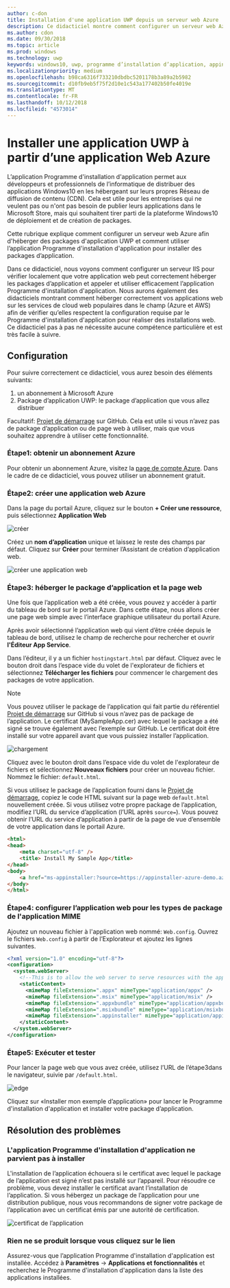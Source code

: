 ```yaml
---
author: c-don
title: Installation d'une application UWP depuis un serveur web Azure
description: Ce didacticiel montre comment configurer un serveur web Azure, vérifier que votre application web peut héberger des packages d’application et appeler et utiliser le Programme d'installation d'application efficacement.
ms.author: cdon
ms.date: 09/30/2018
ms.topic: article
ms.prod: windows
ms.technology: uwp
keywords: windows10, uwp, programme d’installation d’application, appinstaller, charger une version test, ensemble connexe, packages facultatifs, serveur web Azure
ms.localizationpriority: medium
ms.openlocfilehash: b98ca6316f733210dbdbc5201178b3a89a2b5982
ms.sourcegitcommit: d10fb9eb5f75f2d10e1c543a177402b50fe4019e
ms.translationtype: MT
ms.contentlocale: fr-FR
ms.lasthandoff: 10/12/2018
ms.locfileid: "4573014"
---
```

# <a name="install-a-uwp-app-from-an-azure-web-app"></a>Installer une application UWP à partir d’une application Web Azure

L’application Programme d'installation d'application permet aux développeurs et professionnels de l’informatique de distribuer des applications Windows10 en les hébergeant sur leurs propres Réseau de diffusion de contenu (CDN). Cela est utile pour les entreprises qui ne veulent pas ou n'ont pas besoin de publier leurs applications dans le Microsoft Store, mais qui souhaitent tirer parti de la plateforme Windows10 de déploiement et de création de packages.

Cette rubrique explique comment configurer un serveur web Azure afin d'héberger des packages d'application UWP et comment utiliser l’application Programme d'installation d'application pour installer des packages d’application.

Dans ce didacticiel, nous voyons comment configurer un serveur IIS pour vérifier localement que votre application web peut correctement héberger les packages d’application et appeler et utiliser efficacement l’application Programme d'installation d'application. Nous aurons également des didacticiels montrant comment héberger correctement vos applications web sur les services de cloud web populaires dans le champ (Azure et AWS) afin de vérifier qu’elles respectent la configuration requise par le Programme d'installation d'application pour réaliser des installations web. Ce didacticiel pas à pas ne nécessite aucune compétence particulière et est très facile à suivre. 

## <a name="setup"></a>Configuration

Pour suivre correctement ce didacticiel, vous aurez besoin des éléments suivants:
 
1. un abonnement à Microsoft Azure 
2. Package d’application UWP: le package d’application que vous allez distribuer

Facultatif: [Projet de démarrage](https://github.com/AppInstaller/MySampleWebApp) sur GitHub. Cela est utile si vous n’avez pas de package d’application ou de page web à utiliser, mais que vous souhaitez apprendre à utiliser cette fonctionnalité.

### <a name="step-1---get-an-azure-subscription"></a>Étape1: obtenir un abonnement Azure
Pour obtenir un abonnement Azure, visitez la [page de compte Azure](https://azure.microsoft.com/free/). Dans le cadre de ce didacticiel, vous pouvez utiliser un abonnement gratuit.

### <a name="step-2---create-an-azure-web-app"></a>Étape2: créer une application web Azure 
Dans la page du portail Azure, cliquez sur le bouton **+ Créer une ressource**, puis sélectionnez **Application Web**

![créer](images/azure-create-app.png)

Créez un **nom d’application** unique et laissez le reste des champs par défaut. Cliquez sur **Créer** pour terminer l’Assistant de création d’application web. 

![créer une application web](images/azure-create-app-2.png)

### <a name="step-3---hosting-the-app-package-and-the-web-page"></a>Étape3: héberger le package d’application et la page web 
Une fois que l’application web a été créée, vous pouvez y accéder à partir du tableau de bord sur le portail Azure. Dans cette étape, nous allons créer une page web simple avec l’interface graphique utilisateur du portail Azure.

Après avoir sélectionné l’application web qui vient d’être créée depuis le tableau de bord, utilisez le champ de recherche pour rechercher et ouvrir **l'Éditeur App Service**. 

Dans l’éditeur, il y a un fichier `hostingstart.html` par défaut. Cliquez avec le bouton droit dans l’espace vide du volet de l'explorateur de fichiers et sélectionnez **Télécharger les fichiers** pour commencer le chargement des packages de votre application.

> [!NOTE]
> Vous pouvez utiliser le package de l’application qui fait partie du référentiel [Projet de démarrage](https://github.com/AppInstaller/MySampleWebApp) sur GitHub si vous n’avez pas de package de l’application. Le certificat (MySampleApp.cer) avec lequel le package a été signé se trouve également avec l’exemple sur GitHub. Le certificat doit être installé sur votre appareil avant que vous puissiez installer l’application.

![chargement](images/azure-upload-file.png)

Cliquez avec le bouton droit dans l’espace vide du volet de l'explorateur de fichiers et sélectionnez **Nouveaux fichiers** pour créer un nouveau fichier. Nommez le fichier: `default.html`.

Si vous utilisez le package de l’application fourni dans le [Projet de démarrage](https://github.com/AppInstaller/MySampleWebApp), copiez le code HTML suivant sur la page web `default.html` nouvellement créée. Si vous utilisez votre propre package de l’application, modifiez l’URL du service d’application (l’URL après `source=`). Vous pouvez obtenir l’URL du service d’application à partir de la page de vue d’ensemble de votre application dans le portail Azure.

```html
<html>
<head>
    <meta charset="utf-8" />
    <title> Install My Sample App</title>
</head>
<body>
    <a href="ms-appinstaller:?source=https://appinstaller-azure-demo.azurewebsites.net/MySampleApp.appxbundle"> Install My Sample App</a>
</body>
</html>
```

### <a name="step-4---configure-the-web-app-for-app-package-mime-types"></a>Étape4: configurer l’application web pour les types de package de l'application MIME

Ajoutez un nouveau fichier à l'application web nommé: `Web.config`. Ouvrez le fichiers `Web.config` à partir de l’Explorateur et ajoutez les lignes suivantes. 

```xml
<?xml version="1.0" encoding="utf-8"?>
<configuration>
  <system.webServer>
    <!--This is to allow the web server to serve resources with the appropriate file extension-->
    <staticContent>
      <mimeMap fileExtension=".appx" mimeType="application/appx" />
      <mimeMap fileExtension=".msix" mimeType="application/msix" />
      <mimeMap fileExtension=".appxbundle" mimeType="application/appxbundle" />
      <mimeMap fileExtension=".msixbundle" mimeType="application/msixbundle" />
      <mimeMap fileExtension=".appinstaller" mimeType="application/appinstaller" />
    </staticContent>
  </system.webServer>
</configuration>
```

### <a name="step-5---run-and-test"></a>Étape5: Exécuter et tester

Pour lancer la page web que vous avez créée, utilisez l’URL de l’étape3dans le navigateur, suivie par `/default.html`. 

![edge](images/edge.png)

Cliquez sur «Installer mon exemple d’application» pour lancer le Programme d'installation d'application et installer votre package d’application. 

## <a name="troubleshooting-issues"></a>Résolution des problèmes

### <a name="app-installer-app-fails-to-install"></a>L'application Programme d'installation d'application ne parvient pas à installer 
L'installation de l’application échouera si le certificat avec lequel le package de l’application est signé n’est pas installé sur l’appareil. Pour résoudre ce problème, vous devez installer le certificat avant l’installation de l’application. Si vous hébergez un package de l’application pour une distribution publique, nous vous recommandons de signer votre package de l’application avec un certificat émis par une autorité de certification. 

![certificat de l’application](images/aws-app-cert.png)

### <a name="nothing-happens-when-you-click-the-link"></a>Rien ne se produit lorsque vous cliquez sur le lien 
Assurez-vous que l’application Programme d'installation d'application est installée. Accédez à **Paramètres** -> **Applications et fonctionnalités** et recherchez le Programme d'installation d'application dans la liste des applications installées. 


